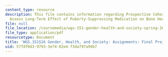 ```yaml
---
content_type: resource
description: This file contains information regarding Prospective Cohort Study to
  Assess Long-Term Effect of Puberty-Suppressing Medication on Bone Health.
file: null
file_location: /coursemedia/wgs-151-gender-health-and-society-spring-2016/57fdf0d397933e7482e4f3da797a94b7_MITWGS_151S16_Cohort.pdf
file_type: application/pdf
resourcetype: Document
title: 'WGS.151S16 Gender, Health, and Society: Assignments: Final Project2'
uid: 57fdf0d3-9793-3e74-82e4-f3da797a94b7
---
```

